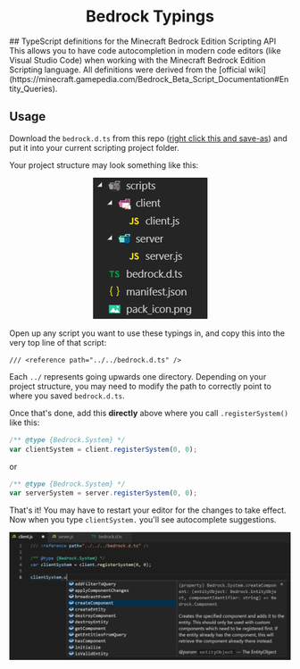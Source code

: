 <h1 align="center">Bedrock Typings</h1>
## TypeScript definitions for the Minecraft Bedrock Edition Scripting API
This allows you to have code autocompletion in modern code editors (like Visual Studio Code) when working with the Minecraft Bedrock Edition Scripting language. All definitions were derived from the [official wiki](https://minecraft.gamepedia.com/Bedrock_Beta_Script_Documentation#Entity_Queries).

## Usage
Download the `bedrock.d.ts` from this repo ([right click this and save-as](https://raw.githubusercontent.com/christopherwk210/bedrock-typings/master/bedrock.d.ts)) and put it into your current scripting project folder.

Your project structure may look something like this:
<p align="center">
  <img src="./scrn.png" alt="project-view" />
</p>

Open up any script you want to use these typings in, and copy this into the very top line of that script:

```
/// <reference path="../../bedrock.d.ts" />
```
Each `../` represents going upwards one directory. Depending on your project structure, you may need to modify the path to correctly point to where you saved `bedrock.d.ts`.

Once that's done, add this **directly** above where you call `.registerSystem()` like this:
```js
/** @type {Bedrock.System} */
var clientSystem = client.registerSystem(0, 0);
```
or
```js
/** @type {Bedrock.System} */
var serverSystem = server.registerSystem(0, 0);
```

That's it! You may have to restart your editor for the changes to take effect. Now when you type `clientSystem.` you'll see autocomplete suggestions.

<p align="center">
  <img src="./scrn2.png" alt="autocomplete" />
</p>
